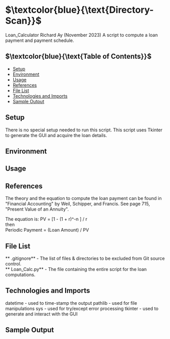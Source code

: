 # $`\textcolor{blue}{\text{Directory-Scan}}`$
Loan_Calculator
Richard Ay (November 2023)
A script to compute a loan payment and payment schedule.

## $`\textcolor{blue}{\text{Table of Contents}}`$
* [Setup](#setup)
* [Environment](#environment)
* [Usage](#Usage)
* [References](#references)
* [File List](#file-list)
* [Technologies and Imports](#Technologies-and-Imports)
* [Sample Output](#sample-output)

## Setup

There is no special setup needed to run this script.  This script uses Tkinter to 
generate the GUI and acquire the loan details.

## Environment


## Usage


## References

The theory and the equation to compute the loan payment can be found in "Financial Accounting" by
Weil, Schipper, and Francis. See page 715, "Present Value of an Annuity".  

The equation is:  PV = [1 - (1 + r)^-n ] / r  
                     then  
              Periodic Payment = (Loan Amount) / PV  

## File List
** .gitignore** - The list of files & directories to be excluded from Git source control.   
** Loan_Calc.py** - The file containing the entire script for the loan computations.  


## Technologies and Imports
datetime - used to time-stamp the output
pathlib  - used for file manipulations
sys      - used for try/except error processing
tkinter  - used to generate and interact with the GUI



## Sample Output
